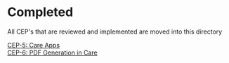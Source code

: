# Completed

All CEP's that are reviewed and implemented are moved into this directory

[CEP-5: Care Apps](/docs/care/CEP/Completed/plugin-manager)  
[CEP-6: PDF Generation in Care](/docs/care/CEP/Completed/pdf-generation)
